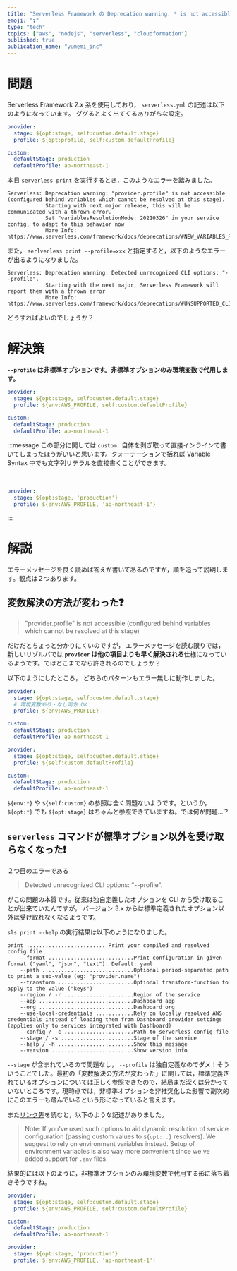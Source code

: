 ```yaml
---
title: "Serverless Framework の Deprecation warning: * is not accessible エラー対処法"
emoji: "❣️"
type: "tech"
topics: ["aws", "nodejs", "serverless", "cloudformation"]
published: true
publication_name: "yumemi_inc"
---
```


# 問題

Serverless Framework 2.x 系を使用しており， `serverless.yml` の記述は以下のようになっています。 ググるとよく出てくるありがちな設定。

```yaml
provider:
  stage: ${opt:stage, self:custom.default.stage}
  profile: ${opt:profile, self:custom.defaultProfile}

custom:
  defaultStage: production
  defaultProfile: ap-northeast-1
```

本日 `serverless print` を実行するとき，このようなエラーを踏みました。

```
Serverless: Deprecation warning: "provider.profile" is not accessible (configured behind variables which cannot be resolved at this stage).
            Starting with next major release, this will be communicated with a thrown error.
            Set "variablesResolutionMode: 20210326" in your service config, to adapt to this behavior now
            More Info: https://www.serverless.com/framework/docs/deprecations/#NEW_VARIABLES_RESOLVER
```

また， `serlverless print --profile=xxx` と指定すると，以下のようなエラーが出るようになりました。

```
Serverless: Deprecation warning: Detected unrecognized CLI options: "--profile".
            Starting with the next major, Serverless Framework will report them with a thrown error
            More Info: https://www.serverless.com/framework/docs/deprecations/#UNSUPPORTED_CLI_OPTIONS
```

どうすればよいのでしょうか？

# 解決策

**`--profile` は非標準オプションです。非標準オプションのみ環境変数で代用します。**

```yaml
provider:
  stage: ${opt:stage, self:custom.default.stage}
  profile: ${env:AWS_PROFILE, self:custom.defaultProfile}

custom:
  defaultStage: production
  defaultProfile: ap-northeast-1
```

:::message
この部分に関しては `custom:` 自体を剥ぎ取って直接インラインで書いてしまったほうがいいと思います。クォーテーションで括れば Variable Syntax 中でも文字列リテラルを直接書くことができます。

　
 
```yaml
provider:
  stage: ${opt:stage, 'production'}
  profile: ${env:AWS_PROFILE, 'ap-northeast-1'}
```
:::

# 解説

エラーメッセージを良く読めば答えが書いてあるのですが，順を追って説明します。観点は２つあります。

## 変数解決の方法が変わった❓

> "provider.profile" is not accessible (configured behind variables which cannot be resolved at this stage)

だけだとちょっと分かりにくいのですが， エラーメッセージを読む限りでは，新しいリゾルバでは **`provider` は他の項目よりも早く解決される**仕様になっているようです。ではどこまでなら許されるのでしょうか？

以下のようにしたところ， どちらのパターンもエラー無しに動作しました。

```yaml
provider:
  stage: ${opt:stage, self:custom.default.stage}
  # 環境変数あり・なし両方 OK
  profile: ${env:AWS_PROFILE}

custom:
  defaultStage: production
  defaultProfile: ap-northeast-1
```

```yaml
provider:
  stage: ${opt:stage, self:custom.default.stage}
  profile: ${self:custom.defaultProfile}

custom:
  defaultStage: production
  defaultProfile: ap-northeast-1
```

`${env:*}` や `${self:custom}` の参照は全く問題ないようです。というか， `${opt:*}` でも `${opt:stage}` はちゃんと参照できていますね。では何が問題…？

## `serverless` コマンドが標準オプション以外を受け取らなくなった❗

２つ目のエラーである 

> Detected unrecognized CLI options: "--profile".

がこの問題の本質です。従来は独自定義したオプションを CLI から受け取ることが出来ていたんですが， バージョン 3.x からは標準定義されたオプション以外は受け取れなくなるようです。

`sls print --help` の実行結果は以下のようになりました。

```
print ......................... Print your compiled and resolved config file
    --format ...........................Print configuration in given format ("yaml", "json", "text"). Default: yaml
    --path .............................Optional period-separated path to print a sub-value (eg: "provider.name")
    --transform ........................Optional transform-function to apply to the value ("keys")
    --region / -r ......................Region of the service
    --app ..............................Dashboard app
    --org ..............................Dashboard org
    --use-local-credentials ............Rely on locally resolved AWS credentials instead of loading them from Dashboard provider settings (applies only to services integrated with Dashboard)
    --config / -c ......................Path to serverless config file
    --stage / -s .......................Stage of the service
    --help / -h ........................Show this message
    --version ..........................Show version info
```

`--stage` が含まれているので問題なし， `--profile` は独自定義なのでダメ！そういうことでした。最初の「変数解決の方法が変わった」に関しては，標準定義されているオプションについては正しく参照できたので，結局まだ深くは分かっていないところです。現時点では，非標準オプションを非推奨化した影響で副次的にこのエラーも踏んでいるという形になっていると言えます。

また[リンク先](https://www.serverless.com/framework/docs/deprecations/#UNSUPPORTED_CLI_OPTIONS)を読むと，以下のような記述がありました。

> Note: If you've used such options to aid dynamic resolution of service configuration (passing custom values to `${opt:..}` resolvers). We suggest to rely on environment variables instead. Setup of environment variables is also way more convenient since we've added support for `.env` files.

結果的には以下のように，非標準オプションのみ環境変数で代用する形に落ち着きそうですね。

```yaml
provider:
  stage: ${opt:stage, self:custom.default.stage}
  profile: ${env:AWS_PROFILE, self:custom.defaultProfile}

custom:
  defaultStage: production
  defaultProfile: ap-northeast-1
```

```yaml
provider:
  stage: ${opt:stage, 'production'}
  profile: ${env:AWS_PROFILE, 'ap-northeast-1'}
```